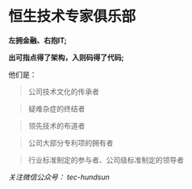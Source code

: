 恒生技术专家俱乐部
==================

**左拥金融、右抱IT;**

**出可指点得了架构，入则码得了代码;**

他们是：

>公司技术文化的传承者

>疑难杂症的终结者

>领先技术的布道者

>公司大部分专利项的拥有者

>行业标准制定的参与者、公司级标准制定的领导者


*关注微信公众号： tec-hundsun*

